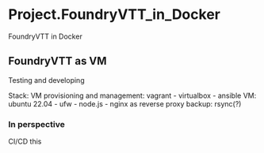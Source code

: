 # Project.FoundryVTT_in_Docker
FoundryVTT in Docker

## FoundryVTT as VM
Testing and developing

Stack:
VM provisioning and management: vagrant - virtualbox - ansible
VM: ubuntu 22.04 - ufw - node.js - nginx as reverse proxy
backup: rsync(?)


### In perspective
CI/CD this
